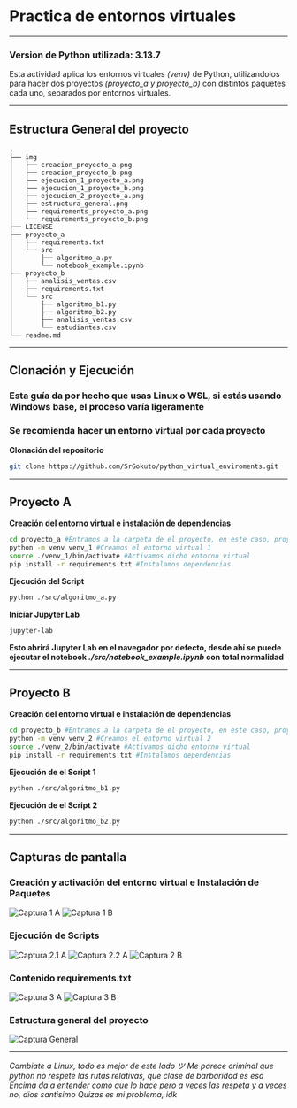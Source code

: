 # Practica de entornos virtuales

---

### Version de Python utilizada: 3.13.7

Esta actividad aplica los entornos virtuales *(venv)* de Python, utilizandolos para hacer dos proyectos *(proyecto_a y proyecto_b)* con distintos paquetes cada uno, separados por entornos virtuales.


---

## Estructura General del proyecto
```
.
├── img
│   ├── creacion_proyecto_a.png
│   ├── creacion_proyecto_b.png
│   ├── ejecucion_1_proyecto_a.png
│   ├── ejecucion_1_proyecto_b.png
│   ├── ejecucion_2_proyecto_a.png
│   ├── estructura_general.png
│   ├── requirements_proyecto_a.png
│   └── requirements_proyecto_b.png
├── LICENSE
├── proyecto_a
│   ├── requirements.txt
│   └── src
│       ├── algoritmo_a.py
│       └── notebook_example.ipynb
├── proyecto_b
│   ├── analisis_ventas.csv
│   ├── requirements.txt
│   └── src
│       ├── algoritmo_b1.py
│       ├── algoritmo_b2.py
│       ├── analisis_ventas.csv
│       └── estudiantes.csv
└── readme.md
```

---
## Clonación y Ejecución
### Esta guía da por hecho que usas Linux o WSL, si estás usando Windows base, el proceso varía ligeramente

### Se recomienda hacer un entorno virtual por cada proyecto

**Clonación del repositorio**
```bash
git clone https://github.com/SrGokuto/python_virtual_enviroments.git
```


---

## Proyecto A
**Creación del entorno virtual e instalación de dependencias**
```bash
cd proyecto_a #Entramos a la carpeta de el proyecto, en este caso, proyecto_a
python -m venv venv_1 #Creamos el entorno virtual 1
source ./venv_1/bin/activate #Activamos dicho entorno virtual
pip install -r requirements.txt #Instalamos dependencias
```

**Ejecución del Script**
```bash
python ./src/algoritmo_a.py
```


**Iniciar Jupyter Lab**
```bash
jupyter-lab
```

**Esto abrirá Jupyter Lab en el navegador por defecto, desde ahí se puede ejecutar el notebook *./src/notebook_example.ipynb* con total normalidad**

---

## Proyecto B

**Creación del entorno virtual e instalación de dependencias**
```bash
cd proyecto_b #Entramos a la carpeta de el proyecto, en este caso, proyecto_b
python -m venv venv_2 #Creamos el entorno virtual 2
source ./venv_2/bin/activate #Activamos dicho entorno virtual
pip install -r requirements.txt #Instalamos dependencias
```

**Ejecución de el Script 1**
```bash
python ./src/algoritmo_b1.py
```
**Ejecución de el Script 2**
```bash
python ./src/algoritmo_b2.py
```



--- 


## Capturas de pantalla

### Creación y activación del entorno virtual e Instalación de Paquetes
![Captura 1 A](./img/creacion_proyecto_a.png)
![Captura 1 B](./img/creacion_proyecto_b.png)

### Ejecución de Scripts
![Captura 2.1 A](./img/ejecucion_1_proyecto_a.png)
![Captura 2.2 A](./img/ejecucion_2_proyecto_a.png)
![Captura 2 B](./img/ejecucion_1_proyecto_b.png)

### Contenido requirements.txt
![Captura 3 A](./img/requirements_proyecto_a.png)
![Captura 3 B](./img/requirements_proyecto_b.png)

### Estructura general del proyecto
![Captura General](./img/estructura_general.png)


--- 





*Cambiate a Linux, todo es mejor de este lado ツ*
*Me parece criminal que python no respete las rutas relativas, que clase de barbaridad es esa*
*Encima da a entender como que lo hace pero a veces las respeta y a veces no, dios santisimo*
*Quizas es mi problema, idk*